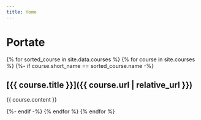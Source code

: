 ```yaml
---
title: Home
---
```


# Portate

{% for sorted_course in site.data.courses %}
{% for course in site.courses %}
{%- if course.short_name == sorted_course.name -%}

<!-- ## [{{ course.title }}]({{ site.baseurl }}{{ course.url }}) -->
## [{{ course.title }}]({{ course.url | relative_url }})

{{ course.content }}
<!-- {{ course.url | relative_url }} -->

{%- endif -%}
{% endfor %}
{% endfor %}

<!-- {{ "/assets/css/style.css" | relative_url }} -->

